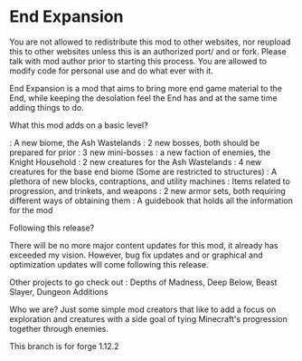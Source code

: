 # End Expansion
You are not allowed to redistribute this mod to other websites, nor reupload this to other websites unless this is an
authorized port/ and or fork. Please talk with mod author prior to starting this process. You are allowed to modify code
for personal use and do what ever with it.

End Expansion is a mod that aims to bring more end game material to the End, while keeping the desolation feel the End has
and at the same time adding things to do. 

What this mod adds on a basic level?

 : A new biome, the Ash Wastelands
 : 2 new bosses, both should be prepared for prior
 : 3 new mini-bosses
 : a new faction of enemies, the Knight Household
 : 2 new creatures for the Ash Wastelands
 : 4 new creatures for the base end biome (Some are restricted to structures)
 : A plethora of new blocks, contraptions, and utility machines
 : Items related to progression, and trinkets, and weapons
 : 2 new armor sets, both requiring different ways of obtaining them
 : A guidebook that holds all the information for the mod

Following this release?

There will be no more major content updates for this mod, it already has exceeded my vision. However, bug fix updates and or
graphical and optimization updates will come following this release.

Other projects to go check out :
Depths of Madness, Deep Below, Beast Slayer, Dungeon Additions

Who we are? Just some simple mod creators that like to add a focus on exploration and creatures with a side goal of tying Minecraft's
progression together through enemies.


This branch is for forge 1.12.2